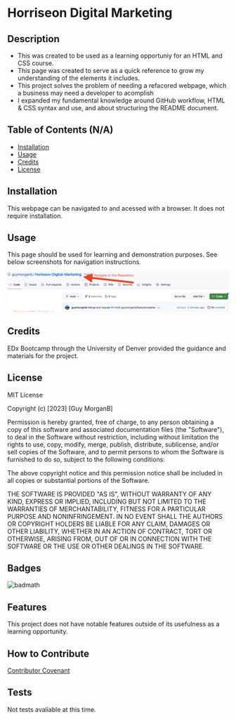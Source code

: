 # Horriseon Digital Marketing

## Description

- This was created to be used as a learning opportuniy for an HTML and CSS course.
- This page was created to serve as a quick reference to grow my understanding of the elements it includes.
- This project solves the problem of needing a refacored webpage, which a business may need a developer to acomplish
- I expanded my fundamental knowledge around GitHub workflow, HTML & CSS syntax and use, and about structuring the README document.

## Table of Contents (N/A)
- [Installation](#installation)
- [Usage](#usage)
- [Credits](#credits)
- [License](#license)

## Installation

This webpage can be navigated to and acessed with a browser. It does not require installation.

## Usage

This page should be used for learning and demonstration purposes.
See below screenshots for navigation instructions.
    
![step 1](https://github.com/guymorganb/Horiseon-Digital-Marketing/blob/main/assets/images/readmeAssets/Access.png?raw=true)

## Credits

EDx Bootcamp through the University of Denver provided the guidance and materials for the project.

## License

MIT License

Copyright (c) [2023] [Guy MorganB]

Permission is hereby granted, free of charge, to any person obtaining a copy
of this software and associated documentation files (the "Software"), to deal
in the Software without restriction, including without limitation the rights
to use, copy, modify, merge, publish, distribute, sublicense, and/or sell
copies of the Software, and to permit persons to whom the Software is
furnished to do so, subject to the following conditions:

The above copyright notice and this permission notice shall be included in all
copies or substantial portions of the Software.

THE SOFTWARE IS PROVIDED "AS IS", WITHOUT WARRANTY OF ANY KIND, EXPRESS OR
IMPLIED, INCLUDING BUT NOT LIMITED TO THE WARRANTIES OF MERCHANTABILITY,
FITNESS FOR A PARTICULAR PURPOSE AND NONINFRINGEMENT. IN NO EVENT SHALL THE
AUTHORS OR COPYRIGHT HOLDERS BE LIABLE FOR ANY CLAIM, DAMAGES OR OTHER
LIABILITY, WHETHER IN AN ACTION OF CONTRACT, TORT OR OTHERWISE, ARISING FROM,
OUT OF OR IN CONNECTION WITH THE SOFTWARE OR THE USE OR OTHER DEALINGS IN THE
SOFTWARE.

## Badges

![badmath](https://img.shields.io/github/license/guymorganb/Horiseon-Digital-Marketing)


## Features

This project does not have notable features outside of its usefulness as a learning opportunity.

## How to Contribute

[Contributor Covenant](https://www.contributor-covenant.org/)

## Tests

Not tests avaliable at this time.

